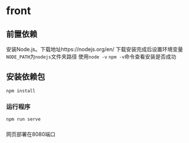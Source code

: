 # front

## 前置依赖
安装Node.js。下载地址https://nodejs.org/en/
下载安装完成后设置环境变量`NODE_PATH`为`nodejs`文件夹路径
使用`node -v` `npm -v`命令查看安装是否成功

## 安装依赖包
```
npm install
```

### 运行程序
```
npm run serve
```
### 
网页部署在8080端口
